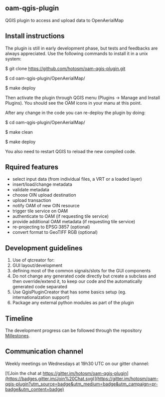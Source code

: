 ## oam-qgis-plugin

QGIS plugin to access and upload data to OpenAerialMap

## Install instructions

The plugin is still in early development phase, but tests and feedbacks are always appreciated.
Use the following commands to install it in a unix system:

$ git clone https://github.com/hotosm/oam-qgis-plugin.git 

$ cd oam-qgis-plugin/OpenAerialMap/ 

$ make deploy

Then activate the plugin through QGIS menu (Plugins -> Manage and Install Plugins).
You should see the OAM icons in your manu at this point.

After any change in the code you can re-deploy the plugin by doing:

$ cd oam-qgis-plugin/OpenAerialMap/ 

$ make clean 

$ make deploy

You also need to restart QGIS to reload the new compiled code.

## Rquired features

* select input data (from individual files, a VRT or a loaded layer)
* insert/load/change metadata
* validate metadata
* choose OIN upload destination
* upload transaction
* notify OAM of new OIN resource
* trigger tile service on OAM
* authenticate to OAM (if requesting tile service)
* provide additional OAM metadata (if requesting tile service)
* re-projecting to EPSG:3857 (optional)
* convert format to GeoTIFF RGB (optional)

## Development guidelines

1. Use of qtcreator for:
  1. GUI layout/development
  2. defining most of the common signals/slots for the GUI components
2. Do not change any generated code directly but create a subclass and then
override/extend it, to keep our code and the automatically generated code
separated
3. Use QgisPluginCreator that has some basics setup (eg. internationalzation support)
4. Package any external python modules as part of the plugin

## Timeline

The development progress can be followed through the repository [Millestones](https://github.com/hotosm/oam-qgis-plugin/milestones).

## Communication channel

Weekly meetings on Wednesdays at 19h30 UTC on our gitter channel:

[![Join the chat at https://gitter.im/hotosm/oam-qgis-plugin](https://badges.gitter.im/Join%20Chat.svg)](https://gitter.im/hotosm/oam-qgis-plugin?utm_source=badge&utm_medium=badge&utm_campaign=pr-badge&utm_content=badge)

